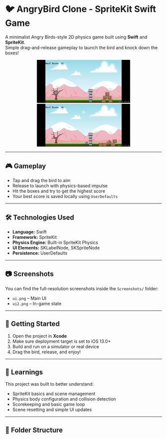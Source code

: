 
# 🐦 AngryBird Clone - SpriteKit Swift Game

A minimalist Angry Birds-style 2D physics game built using **Swift** and **SpriteKit**.  
Simple drag-and-release gameplay to launch the bird and knock down the boxes!

<div align="center">
  <img src="Screenshots/ui.png" width="300" alt="Game UI 1">
  <img src="Screenshots/ui2.png" width="300" alt="Game UI 2">
</div>

---

## 🎮 Gameplay

- Tap and drag the bird to aim
- Release to launch with physics-based impulse
- Hit the boxes and try to get the highest score
- Your best score is saved locally using `UserDefaults`

---

## 🛠 Technologies Used

- **Language:** Swift  
- **Framework:** SpriteKit  
- **Physics Engine:** Built-in SpriteKit Physics  
- **UI Elements:** SKLabelNode, SKSpriteNode  
- **Persistence:** UserDefaults  

---

## 📷 Screenshots

You can find the full-resolution screenshots inside the `Screenshots/` folder:

- `ui.png` – Main UI  
- `ui2.png` – In-game state  

---

## 🚀 Getting Started

1. Open the project in **Xcode**
2. Make sure deployment target is set to iOS 13.0+
3. Build and run on a simulator or real device
4. Drag the bird, release, and enjoy!

---

## 🧠 Learnings

This project was built to better understand:

- SpriteKit basics and scene management  
- Physics body configuration and collision detection  
- Scorekeeping and basic game loop  
- Scene resetting and simple UI updates  

---

## 📁 Folder Structure
